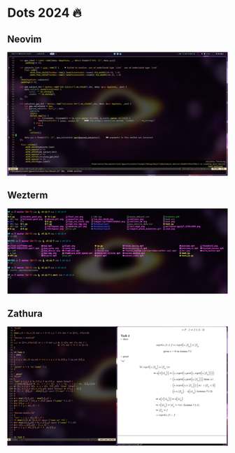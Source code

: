 #       Dots 2024 🔥


## Neovim

![Neovim](./pics/neovim.png)

## Wezterm

![Wezterm](./pics/wezterm.png)

## Zathura

![Zathura](./pics/zathura.png)
